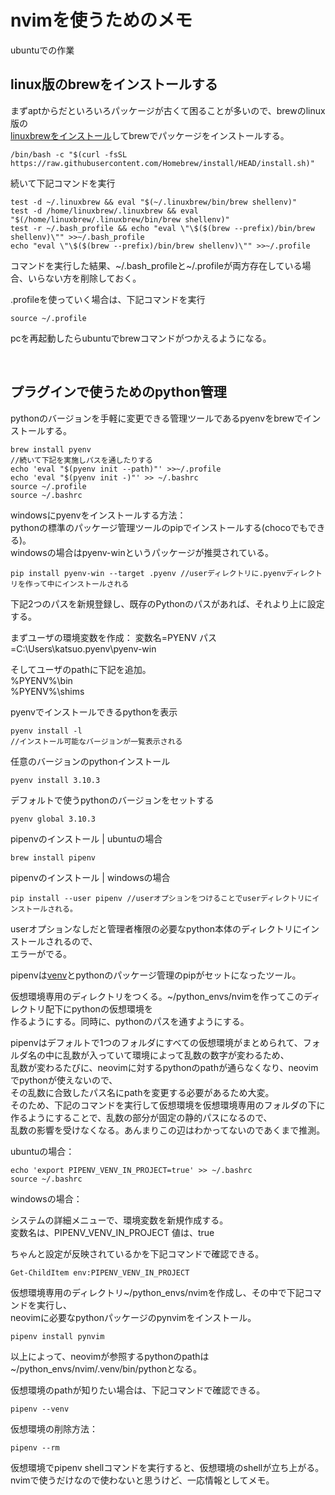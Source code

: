 # nvimを使うためのメモ

ubuntuでの作業

## linux版のbrewをインストールする

まずaptからだといろいろパッケージが古くて困ることが多いので、brewのlinux版の  
[linuxbrewをインストール](https://docs.brew.sh/Homebrew-on-Linux)してbrewでパッケージをインストールする。

```
/bin/bash -c "$(curl -fsSL https://raw.githubusercontent.com/Homebrew/install/HEAD/install.sh)"

```

続いて下記コマンドを実行

```
test -d ~/.linuxbrew && eval "$(~/.linuxbrew/bin/brew shellenv)"
test -d /home/linuxbrew/.linuxbrew && eval "$(/home/linuxbrew/.linuxbrew/bin/brew shellenv)"
test -r ~/.bash_profile && echo "eval \"\$($(brew --prefix)/bin/brew shellenv)\"" >>~/.bash_profile
echo "eval \"\$($(brew --prefix)/bin/brew shellenv)\"" >>~/.profile
```

コマンドを実行した結果、~/.bash_profileと~/.profileが両方存在している場合、いらない方を削除しておく。

.profileを使っていく場合は、下記コマンドを実行

```
source ~/.profile
```

pcを再起動したらubuntuでbrewコマンドがつかえるようになる。

<br />

## プラグインで使うためのpython管理

pythonのバージョンを手軽に変更できる管理ツールであるpyenvをbrewでインストールする。

```
brew install pyenv
//続いて下記を実施しパスを通したりする
echo 'eval "$(pyenv init --path)"' >>~/.profile
echo 'eval "$(pyenv init -)"' >> ~/.bashrc
source ~/.profile
source ~/.bashrc
```

windowsにpyenvをインストールする方法：  
pythonの標準のパッケージ管理ツールのpipでインストールする(chocoでもできる)。  
windowsの場合はpyenv-winというパッケージが推奨されている。

```
pip install pyenv-win --target .pyenv //userディレクトリに.pyenvディレクトリを作って中にインストールされる
```

下記2つのパスを新規登録し、既存のPythonのパスがあれば、それより上に設定する。

まずユーザの環境変数を作成： 変数名=PYENV パス=C:\Users\katsuo\.pyenv\pyenv-win

そしてユーザのpathに下記を追加。  
%PYENV%\bin  
%PYENV%\shims

pyenvでインストールできるpythonを表示

```
pyenv install -l
//インストール可能なバージョンが一覧表示される
```

任意のバージョンのpythonインストール

```
pyenv install 3.10.3
```

デフォルトで使うpythonのバージョンをセットする

```
pyenv global 3.10.3
```

pipenvのインストール | ubuntuの場合

```
brew install pipenv
```

pipenvのインストール | windowsの場合

```
pip install --user pipenv //userオプションをつけることでuserディレクトリにインストールされる。
```

userオプションなしだと管理者権限の必要なpython本体のディレクトリにインストールされるので、  
エラーがでる。

pipenvは[venv](https://e-words.jp/w/venv.html)とpythonのパッケージ管理のpipがセットになったツール。


仮想環境専用のディレクトリをつくる。~/python_envs/nvimを作ってこのディレクトリ配下にpythonの仮想環境を  
作るようにする。同時に、pythonのパスを通すようにする。  


pipenvはデフォルトで1つのフォルダにすべての仮想環境がまとめられて、フォルダ名の中に乱数が入っていて環境によって乱数の数字が変わるため、  
乱数が変わるたびに、neovimに対するpythonのpathが通らなくなり、neovimでpythonが使えないので、  
その乱数に合致したパス名にpathを変更する必要があるため大変。  
そのため、下記のコマンドを実行して仮想環境を仮想環境専用のフォルダの下に作るようにすることで、乱数の部分が固定の静的パスになるので、  
乱数の影響を受けなくなる。あんまりこの辺はわかってないのであくまで推測。

ubuntuの場合：

```
echo 'export PIPENV_VENV_IN_PROJECT=true' >> ~/.bashrc
source ~/.bashrc
``` 

windowsの場合：

システムの詳細メニューで、環境変数を新規作成する。  
変数名は、PIPENV_VENV_IN_PROJECT 値は、true

ちゃんと設定が反映されているかを下記コマンドで確認できる。

```
Get-ChildItem env:PIPENV_VENV_IN_PROJECT
```

仮想環境専用のディレクトリ~/python_envs/nvimを作成し、その中で下記コマンドを実行し、  
neovimに必要なpythonパッケージのpynvimをインストール。

```
pipenv install pynvim
```

以上によって、neovimが参照するpythonのpathは~/python_envs/nvim/.venv/bin/pythonとなる。 


仮想環境のpathが知りたい場合は、下記コマンドで確認できる。

```
pipenv --venv
```

仮想環境の削除方法：

```
pipenv --rm
```

仮想環境でpipenv shellコマンドを実行すると、仮想環境のshellが立ち上がる。  
nvimで使うだけなので使わないと思うけど、一応情報としてメモ。


